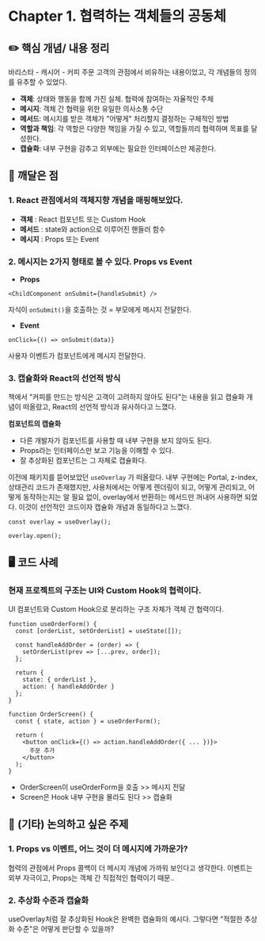 <!-- PR 제목: Chapter 1. 협력하는 객체들의 공동체 -->

# Chapter 1. 협력하는 객체들의 공동체

## ✏️ 핵심 개념/ 내용 정리

바리스타 - 캐시어 - 커피 주문 고객의 관점에서 비유하는 내용이었고, 각 개념들의 정의를 유추할 수 있었다.

- **객체**: 상태와 행동을 함께 가진 실체. 협력에 참여하는 자율적인 주체
- **메시지**: 객체 간 협력을 위한 유일한 의사소통 수단
- **메서드**: 메시지를 받은 객체가 "어떻게" 처리할지 결정하는 구체적인 방법
- **역할과 책임**: 각 역할은 다양한 책임을 가질 수 있고, 역할들끼리 협력하며 목표를 달성한다.
- **캡슐화**: 내부 구현을 감추고 외부에는 필요한 인터페이스만 제공한다.

## 🧐 깨달은 점

### 1. React 관점에서의 객체지향 개념을 매핑해보았다.

- **객체** : React 컴포넌트 또는 Custom Hook
- **메서드** : state와 action으로 이루어진 핸들러 함수
- **메시지** : Props 또는 Event

### 2. 메시지는 2가지 형태로 볼 수 있다. Props vs Event

- **Props**

```tsx
<ChildComponent onSubmit={handleSubmit} />
```

자식이 `onSubmit()`을 호출하는 것 = 부모에게 메시지 전달한다.

- **Event**

```tsx
onClick={() => onSubmit(data)}
```

사용자 이벤트가 컴포넌트에게 메시지 전달한다.

### 3. 캡슐화와 React의 선언적 방식

책에서 "커피를 만드는 방식은 고객이 고려하지 않아도 된다"는 내용을 읽고 캡슐화 개념이 떠올랐고, React의 선언적 방식과 유사하다고 느꼈다.

**컴포넌트의 캡슐화**

- 다른 개발자가 컴포넌트를 사용할 때 내부 구현을 보지 않아도 된다.
- Props라는 인터페이스만 보고 기능을 이해할 수 있다.
- 잘 추상화된 컴포넌트는 그 자체로 캡슐화다.

이전에 패키지를 뜯어보았던 `useOverlay` 가 떠올랐다.
내부 구현에는 Portal, z-index, 상태관리 코드가 존재했지만, 사용처에서는 어떻게 렌더링이 되고, 어떻게 관리되고, 어떻게 동작하는지는 알 필요 없이, overlay에서 반환하는 메서드만 꺼내어 사용하면 되었다. 이것이 선언적인 코드이자 캡슐화 개념과 동일하다고 느꼈다.

```tsx
const overlay = useOverlay();

overlay.open();
```

## 🖥️ 코드 사례

### 현재 프로젝트의 구조는 UI와 Custom Hook의 협력이다.

UI 컴포넌트와 Custom Hook으로 분리하는 구조 자체가 객체 간 협력이다.

```tsx
function useOrderForm() {
  const [orderList, setOrderList] = useState([]);

  const handleAddOrder = (order) => {
    setOrderList(prev => [...prev, order]);
  };

  return {
    state: { orderList },
    action: { handleAddOrder }
  };
}

function OrderScreen() {
  const { state, action } = useOrderForm();

  return (
    <button onClick={() => action.handleAddOrder({ ... })}>
      주문 추가
    </button>
  );
}
```

- OrderScreen이 useOrderForm을 호출 >> 메시지 전달
- Screen은 Hook 내부 구현을 몰라도 된다 >> 캡슐화

## 🎸 (기타) 논의하고 싶은 주제

### 1. Props vs 이벤트, 어느 것이 더 메시지에 가까운가?

협력의 관점에서 Props 콜백이 더 메시지 개념에 가까워 보인다고 생각한다.
이벤트는 외부 자극이고, Props는 객체 간 직접적인 협력이기 때문..

### 2. 추상화 수준과 캡슐화

useOverlay처럼 잘 추상화된 Hook은 완벽한 캡슐화의 예시다.
그렇다면 "적절한 추상화 수준"은 어떻게 판단할 수 있을까?
